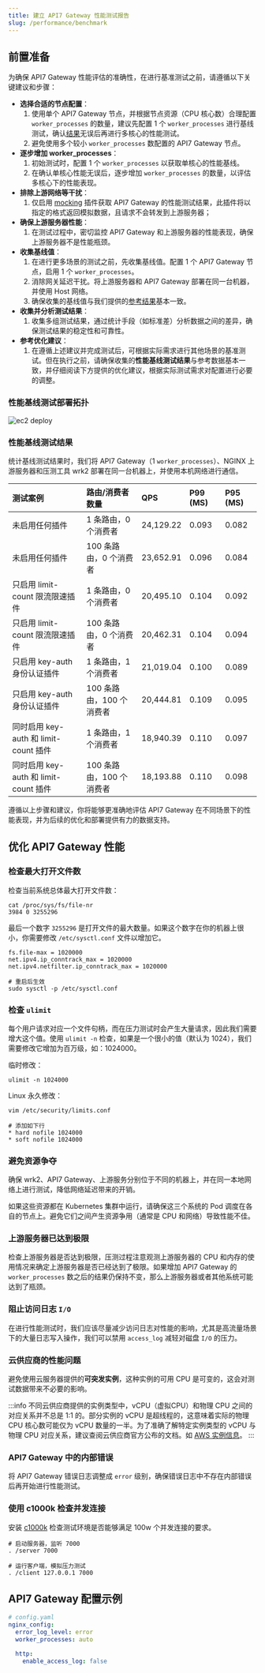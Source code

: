 ```yaml
---
title: 建立 API7 Gateway 性能测试报告
slug: /performance/benchmark
---
```


## 前置准备

为确保 API7 Gateway 性能评估的准确性，在进行基准测试之前，请遵循以下关键建议和步骤：

- **选择合适的节点配置**：
  1. 使用单个 API7 Gateway 节点，并根据节点资源（CPU 核心数）合理配置 `worker_processes` 的数量，建议先配置 1 个 `worker_processes` 进行基线测试，确认[结果](#性能基线测试结果)无误后再进行多核心的性能测试。
  2. 避免使用多个较小 `worker_processes` 数配置的 API7 Gateway 节点。
- **逐步增加 worker_processes**：
  1. 初始测试时，配置 1 个 `worker_processes` 以获取单核心的性能基线。
  2. 在确认单核心性能无误后，逐步增加 `worker_processes` 的数量，以评估多核心下的性能表现。
- **排除上游网络等干扰**：
  1. 仅启用 [mocking](https://apisix.apache.org/docs/apisix/3.2/plugins/mocking/) 插件获取 API7 Gateway 的性能测试结果，此插件将以指定的格式返回模拟数据，且请求不会转发到上游服务器；
- **确保上游服务器性能**：
  1. 在测试过程中，密切监控 API7 Gateway 和上游服务器的性能表现，确保上游服务器不是性能瓶颈。
- **收集基线值**：
  1. 在进行更多场景的测试之前，先收集基线值。配置 1 个 API7 Gateway 节点，启用 1 个 `worker_processes`。
  2. 消除网关延迟干扰。将上游服务器和 API7 Gateway 部署在同一台机器，并使用 Host 网络。
  3. 确保收集的基线值与我们提供的[参考结果](#性能基线测试结果)基本一致。
- **收集并分析测试结果**：
  1. 收集多组测试结果，通过统计手段（如标准差）分析数据之间的差异，确保测试结果的稳定性和可靠性。
- **参考优化建议**：
  1. 在遵循上述建议并完成测试后，可根据实际需求进行其他场景的基准测试。但在执行之前，请确保收集的**性能基线测试结果**与参考数据基本一致，并仔细阅读下方提供的优化建议，根据实际测试需求对配置进行必要的调整。

### 性能基线测试部署拓扑

![ec2 deploy](https://static.apiseven.com/uploads/2024/06/25/2bp54aMM_20240625-092434.jpeg)

### 性能基线测试结果

统计基线测试结果时，我们将 API7 Gateway（1 `worker_processes`）、NGINX 上游服务器和压测工具 wrk2 部署在同一台机器上，并使用本机网络进行通信。

|     测试案例                              | 路由/消费者数量| **QPS**    | **P99 (MS)** | **P95 (MS)** |
| :--------------------------------- | :-------------------------------- | :----------------------------- | :----------------------------- | :----------------------------- |
| 未启用任何插件                        | 1 条路由，0 个消费者 | 24,129.22                         | 0.093                     |  0.082   | 
| 未启用任何插件                        | 100 条路由，0 个消费者 | 23,652.91                         | 0.096                      | 0.084 |
| 只启用 limit-count 限流限速插件           | 1 条路由，0 个消费者 | 20,495.10                        | 0.104                      | 0.092  | 
| 只启用 limit-count 限流限速插件         | 100 条路由，0 个消费者   | 20,462.31                         | 0.104                      | 0.094  |
| 只启用 key-auth 身份认证插件              | 1 条路由，1 个消费者 | 21,019.04                         | 0.100                      |  0.089  | 
| 只启用 key-auth 身份认证插件             | 100 条路由，100 个消费者  | 20,444.81                         | 0.109                      | 0.095   | 
| 同时启用 key-auth 和 limit-count 插件 | 1 条路由，1 个消费者 | 18,940.39                          | 0.110                      |  0.097 | 
| 同时启用 key-auth 和 limit-count 插件 | 100 条路由，100 个消费者 | 18,193.88                          | 0.110                      | 0.098  |

遵循以上步骤和建议，你将能够更准确地评估 API7 Gateway 在不同场景下的性能表现，并为后续的优化和部署提供有力的数据支持。

## 优化 API7 Gateway 性能

### 检查最大打开文件数

检查当前系统总体最大打开文件数：

```shell
cat /proc/sys/fs/file-nr
3984 0 3255296
```

最后一个数字 `3255296` 是打开文件的最大数量。如果这个数字在你的机器上很小，你需要修改 `/etc/sysctl.conf` 文件以增加它。

```shell
fs.file-max = 1020000
net.ipv4.ip_conntrack_max = 1020000
net.ipv4.netfilter.ip_conntrack_max = 1020000

# 重启后生效
sudo sysctl -p /etc/sysctl.conf
```

### 检查 `ulimit`

每个用户请求对应一个文件句柄，而在压力测试时会产生大量请求，因此我们需要增大这个值。使用 `ulimit -n` 检查，如果是一个很小的值（默认为 1024），我们需要修改它增加为百万级，如：1024000。

临时修改：

```shell
ulimit -n 1024000
```

Linux 永久修改：

```shell
vim /etc/security/limits.conf

# 添加如下行
* hard nofile 1024000
* soft nofile 1024000
```

### 避免资源争夺

确保 wrk2、API7 Gateway、上游服务分别位于不同的机器上，并在同一本地网络上进行测试，降低网络延迟带来的开销。

如果这些资源都在 Kubernetes 集群中运行，请确保这三个系统的 Pod 调度在各自的节点上。避免它们之间产生资源争用（通常是 CPU 和网络）导致性能不佳。

### 上游服务器已达到极限

检查上游服务器是否达到极限，压测过程注意观测上游服务器的 CPU 和内存的使用情况来确定上游服务器是否已经达到了极限。如果增加 API7 Gateway 的 `worker_processes` 数之后的结果仍保持不变，那么上游服务器或者其他系统可能达到了瓶颈。

### 阻止访问日志 `I/O`

在进行性能测试时，我们应该尽量减少访问日志对性能的影响，尤其是高流量场景下的大量日志写入操作，我们可以禁用 `access_log` 减轻对磁盘 `I/O` 的压力。

### 云供应商的性能问题

避免使用云服务器提供的**可突发实例**，这种实例的可用 CPU 是可变的，这会对测试数据带来不必要的影响。

:::info
不同云供应商提供的实例类型中，vCPU（虚拟CPU）和物理 CPU 之间的对应关系并不总是 1:1 的。部分实例的 vCPU 是超线程的，这意味着实际的物理 CPU 核心数可能仅为 vCPU 数量的一半。为了准确了解特定实例类型的 vCPU 与物理 CPU 对应关系，建议查阅云供应商官方公布的文档。如 [AWS 实例信息](https://docs.aws.amazon.com/AWSEC2/latest/UserGuide/cpu-options-supported-instances-values.html)。
:::

### API7 Gateway 中的内部错误

将 API7 Gateway 错误日志调整成 `error` 级别，确保错误日志中不存在内部错误后再开始进行性能测试。

### 使用 c1000k 检查并发连接

安装 [c1000k](https://github.com/ideawu/c1000k) 检查测试环境是否能够满足 100w 个并发连接的要求。

```
# 启动服务器，监听 7000
. /server 7000

# 运行客户端，模拟压力测试
. /client 127.0.0.1 7000
```

## API7 Gateway 配置示例

```yaml
# config.yaml
nginx_config:
  error_log_level: error
  worker_processes: auto

  http:
    enable_access_log: false
```


